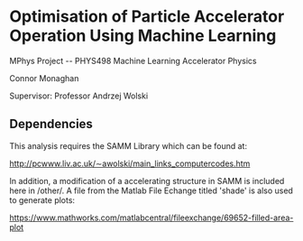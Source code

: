 
# Optimisation of Particle Accelerator Operation Using Machine Learning

MPhys Project -- PHYS498 Machine Learning Accelerator Physics

Connor Monaghan

Supervisor: Professor Andrzej Wolski

## Dependencies

This analysis requires the SAMM Library which can be found at:

http://pcwww.liv.ac.uk/∼awolski/main_links_computercodes.htm

In addition, a modification of a accelerating structure in SAMM is included here in /other/.
A file from the Matlab File Echange titled 'shade' is also used to generate plots:

https://www.mathworks.com/matlabcentral/fileexchange/69652-filled-area-plot





